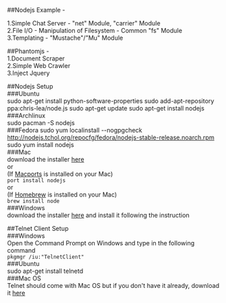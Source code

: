 ##Nodejs Example -         

1.Simple Chat Server - "net" Module, "carrier" Module   
2.File I/O - Manipulation of Filesystem - Common "fs" Module    
3.Templating - "Mustache"/"Mu" Module    

##Phantomjs -     
1.Document Scraper     
2.Simple Web Crawler   
3.Inject Jquery   

##Nodejs Setup   
###Ubuntu     
		 sudo apt-get install python-software-properties
		 sudo add-apt-repository ppa:chris-lea/node.js
		 sudo apt-get update
		 sudo apt-get install nodejs     
###Archlinux     
		 sudo pacman -S nodejs    
###Fedora
		 sudo yum localinstall --nogpgcheck http://nodejs.tchol.org/repocfg/fedora/nodejs-stable-release.noarch.rpm
		 sudo yum install nodejs      
###Mac    
download the installer [here](http://nodejs.org/dist/v0.6.8/node-v0.6.8.pkg)      
or      
(If [Macports](http://www.macports.org/) is installed on your Mac)      
`port install nodejs`       
or      
(If [Homebrew](http://mxcl.github.com/homebrew/) is installed on your Mac)     
`brew install node`        
###Windows     
download the installer [here](http://nodejs.org/dist/v0.6.8/node-v0.6.8.msi) and install it following the instruction    

##Telnet Client Setup     
###Windows    
Open the Command Prompt on Windows and type in the following command    
`pkgmgr /iu:"TelnetClient"`     
###Ubuntu    
		sudo apt-get install telnetd     
###Mac OS      
Telnet should come with Mac OS but if you don't have it already, download it [here](http://www.mactelnet.com/)    
   
